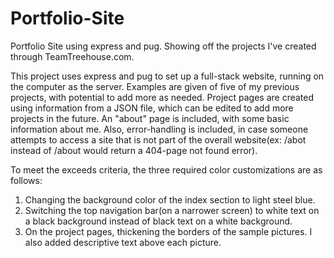 # Portfolio-Site
Portfolio Site using express and pug.  Showing off the projects I've created through TeamTreehouse.com.


This project uses express and pug to set up a full-stack website, running on the computer as the server.  Examples are given of five of my previous projects, with potential to add more as needed.  Project pages are created using information from a JSON file, which can be edited to add more projects in the future.  An "about" page is included, with some basic information about me.  Also, error-handling is included, in case someone attempts to access a site that is not part of the overall website(ex: /abot instead of /about would return a 404-page not found error).  


To meet the exceeds criteria, the three required color customizations are as follows:
1. Changing the background color of the index section to light steel blue.
2. Switching the top navigation bar(on a narrower screen) to white text on a black background instead of black text on a white background.
3. On the project pages, thickening the borders of the sample pictures.  I also added descriptive text above each picture.